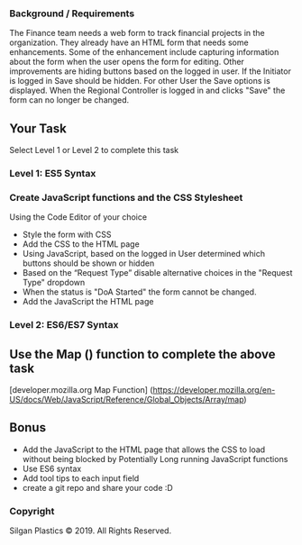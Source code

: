 ### Background / Requirements 
The Finance team needs a web form to track financial projects in the organization. 
They already have an HTML form that needs some enhancements. Some of the enhancement include capturing information about the form when the user opens the form for editing. Other improvements are hiding buttons based on the logged in user. If the Initiator is logged in Save should be hidden. For other User the Save options is displayed. When the Regional Controller is logged in and clicks "Save" the form can no longer be changed.  

## Your Task 
Select Level 1 or Level 2 to complete this task 

### Level 1: ES5 Syntax 
### Create JavaScript functions and the CSS Stylesheet 
Using the Code Editor of your choice 
* Style the form with CSS 
* Add the CSS to the HTML page 
* Using JavaScript, based on the logged in User determined which buttons should be shown or hidden 
* Based on the “Request Type” disable alternative choices in the "Request Type" dropdown
* When the status is "DoA Started" the form cannot be changed. 
* Add the JavaScript the HTML page 

### Level 2: ES6/ES7 Syntax 

## Use the Map () function to complete the above task
[developer.mozilla.org Map Function] (https://developer.mozilla.org/en-US/docs/Web/JavaScript/Reference/Global_Objects/Array/map)

## Bonus 
* Add the JavaScript to the HTML page that allows the CSS to load without being blocked by Potentially Long running JavaScript functions
* Use ES6 syntax 
* Add tool tips to each input field 
* create a git repo and share your code :D 

### Copyright
Silgan Plastics © 2019. All Rights Reserved.
